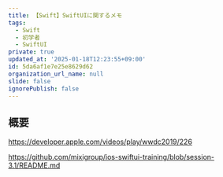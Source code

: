 ```yaml
---
title: 【Swift】SwiftUIに関するメモ
tags:
  - Swift
  - 初学者
  - SwiftUI
private: true
updated_at: '2025-01-18T12:23:55+09:00'
id: 5da6af1e7e25e8629d62
organization_url_name: null
slide: false
ignorePublish: false
---
```


## 概要

https://developer.apple.com/videos/play/wwdc2019/226

https://github.com/mixigroup/ios-swiftui-training/blob/session-3.1/README.md
